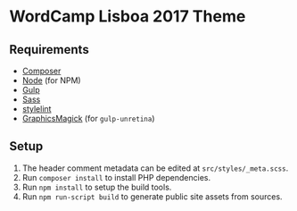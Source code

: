 # WordCamp Lisboa 2017 Theme

## Requirements

* [Composer](https://getcomposer.org/)
* [Node](http://nodejs.org/) (for NPM)
* [Gulp](http://gulpjs.com/)
* [Sass](http://sass-lang.com/)
* [stylelint](https://github.com/stylelint/stylelint)
* [GraphicsMagick](http://www.graphicsmagick.org/) (for `gulp-unretina`)

## Setup

1. The header comment metadata can be edited at `src/styles/_meta.scss`.
2. Run `composer install` to install PHP dependencies.
3. Run `npm install` to setup the build tools.
4. Run `npm run-script build` to generate public site assets from sources.
